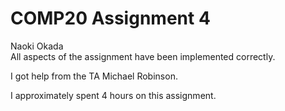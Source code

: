 # COMP20 Assignment 4
Naoki Okada<br />
All aspects of the assignment have been implemented correctly.

I got help from the TA Michael Robinson.

I approximately spent 4 hours on this assignment.